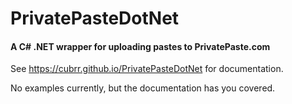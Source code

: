 # PrivatePasteDotNet
#### A C# .NET wrapper for uploading pastes to PrivatePaste.com

See https://cubrr.github.io/PrivatePasteDotNet for documentation.

No examples currently, but the documentation has you covered.
